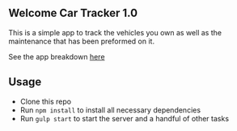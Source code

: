 ## Welcome Car Tracker 1.0

This is a simple app to track the vehicles you own as well as the maintenance that has been preformed on it.

See the app breakdown [here](https://trello.com/b/aIByftsB/car-tracker-1-0)


## Usage

- Clone this repo
- Run `npm install` to install all necessary dependencies
- Run `gulp start` to start the server and a handful of other tasks